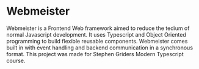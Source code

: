 # Webmeister
 
Webmeister is a Frontend Web framework aimed to reduce the tedium of normal Javascript development. It uses Typescript and Object Oriented programming to build flexible reusable components.  Webmeister comes built in with event handling and backend communication in a synchronous format. This project was made for Stephen Griders Modern Typescript course.
